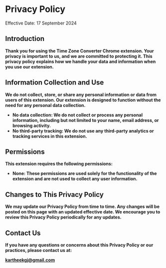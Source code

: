 # **Privacy Policy**

Effective Date: 17 September 2024

## **Introduction**

**Thank you for using the Time Zone Converter Chrome extension. Your privacy is important to us, and we are committed to protecting it. This privacy policy explains how we handle your data and information when you use our extension.**

## **Information Collection and Use**

**We do not collect, store, or share any personal information or data from users of this extension. Our extension is designed to function without the need for any personal data collection.**

* **No data collection: We do not collect or process any personal information, including but not limited to your name, email address, or browsing activity.**  
* **No third-party tracking: We do not use any third-party analytics or tracking services in this extension.**

## **Permissions**

**This extension requires the following permissions:**

* **None: These permissions are used solely for the functionality of the extension and are not used to collect any user information.**

## **Changes to This Privacy Policy**

**We may update our Privacy Policy from time to time. Any changes will be posted on this page with an updated effective date. We encourage you to review this Privacy Policy periodically for any updates.**

## **Contact Us**

**If you have any questions or concerns about this Privacy Policy or our practices, please contact us at:**

**kartheekgj@gmail.com**
